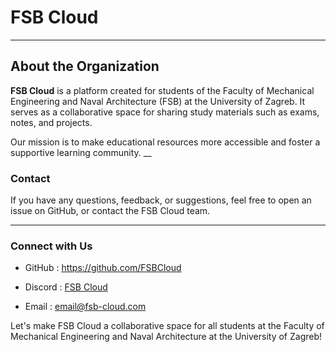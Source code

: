 # FSB Cloud
___
## About the Organization

**FSB Cloud** is a platform created for students of the Faculty of Mechanical Engineering and Naval Architecture (FSB) at the University of Zagreb. It serves as a collaborative space for sharing study materials such as exams, notes, and projects.

Our mission is to make educational resources more accessible and foster a supportive learning community.
__
### Contact
If you have any questions, feedback, or suggestions, feel free to open an issue on GitHub, or contact the FSB Cloud team.
___
### Connect with Us

+ GitHub  : https://github.com/FSBCloud

+ Discord : [FSB Cloud](https://discord.gg/sRg7fPcQ)

+ Email   : email@fsb-cloud.com

Let's make FSB Cloud a collaborative space for all students at the Faculty of Mechanical Engineering and Naval Architecture at the University of Zagreb!

